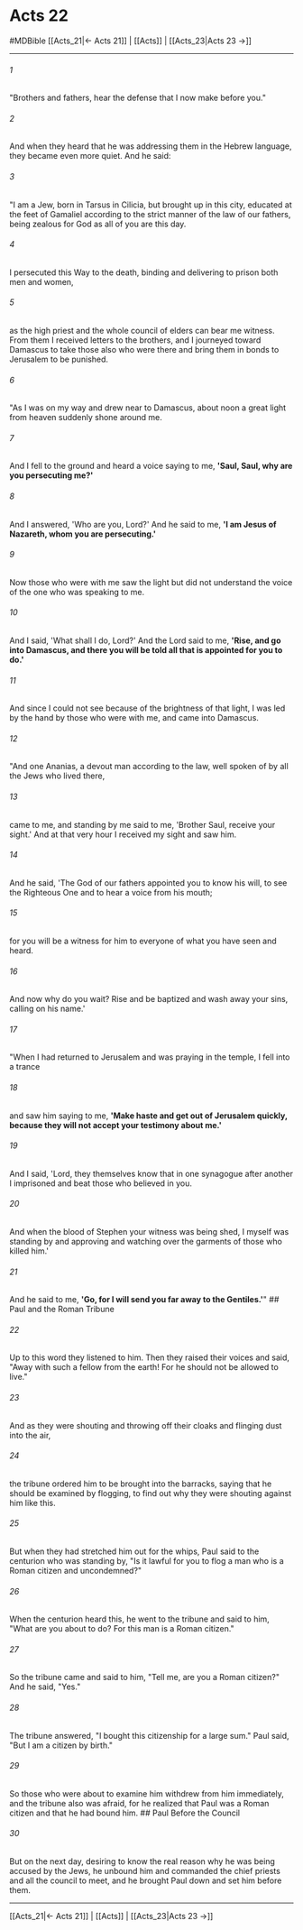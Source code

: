 # Acts 22
#MDBible
[[Acts_21|← Acts 21]] | [[Acts]] | [[Acts_23|Acts 23 →]]

***

###### 1 
"Brothers and fathers, hear the defense that I now make before you." 

###### 2 
And when they heard that he was addressing them in the Hebrew language, they became even more quiet. And he said: 

###### 3 
"I am a Jew, born in Tarsus in Cilicia, but brought up in this city, educated at the feet of Gamaliel according to the strict manner of the law of our fathers, being zealous for God as all of you are this day. 

###### 4 
I persecuted this Way to the death, binding and delivering to prison both men and women, 

###### 5 
as the high priest and the whole council of elders can bear me witness. From them I received letters to the brothers, and I journeyed toward Damascus to take those also who were there and bring them in bonds to Jerusalem to be punished. 

###### 6 
"As I was on my way and drew near to Damascus, about noon a great light from heaven suddenly shone around me. 

###### 7 
And I fell to the ground and heard a voice saying to me, **'Saul, Saul, why are you persecuting me?'** 

###### 8 
And I answered, 'Who are you, Lord?' And he said to me, **'I am Jesus of Nazareth, whom you are persecuting.'** 

###### 9 
Now those who were with me saw the light but did not understand the voice of the one who was speaking to me. 

###### 10 
And I said, 'What shall I do, Lord?' And the Lord said to me, **'Rise, and go into Damascus, and there you will be told all that is appointed for you to do.'** 

###### 11 
And since I could not see because of the brightness of that light, I was led by the hand by those who were with me, and came into Damascus. 

###### 12 
"And one Ananias, a devout man according to the law, well spoken of by all the Jews who lived there, 

###### 13 
came to me, and standing by me said to me, 'Brother Saul, receive your sight.' And at that very hour I received my sight and saw him. 

###### 14 
And he said, 'The God of our fathers appointed you to know his will, to see the Righteous One and to hear a voice from his mouth; 

###### 15 
for you will be a witness for him to everyone of what you have seen and heard. 

###### 16 
And now why do you wait? Rise and be baptized and wash away your sins, calling on his name.' 

###### 17 
"When I had returned to Jerusalem and was praying in the temple, I fell into a trance 

###### 18 
and saw him saying to me, **'Make haste and get out of Jerusalem quickly, because they will not accept your testimony about me.'** 

###### 19 
And I said, 'Lord, they themselves know that in one synagogue after another I imprisoned and beat those who believed in you. 

###### 20 
And when the blood of Stephen your witness was being shed, I myself was standing by and approving and watching over the garments of those who killed him.' 

###### 21 
And he said to me, **'Go, for I will send you far away to the Gentiles.'**" ## Paul and the Roman Tribune 

###### 22 
Up to this word they listened to him. Then they raised their voices and said, "Away with such a fellow from the earth! For he should not be allowed to live." 

###### 23 
And as they were shouting and throwing off their cloaks and flinging dust into the air, 

###### 24 
the tribune ordered him to be brought into the barracks, saying that he should be examined by flogging, to find out why they were shouting against him like this. 

###### 25 
But when they had stretched him out for the whips, Paul said to the centurion who was standing by, "Is it lawful for you to flog a man who is a Roman citizen and uncondemned?" 

###### 26 
When the centurion heard this, he went to the tribune and said to him, "What are you about to do? For this man is a Roman citizen." 

###### 27 
So the tribune came and said to him, "Tell me, are you a Roman citizen?" And he said, "Yes." 

###### 28 
The tribune answered, "I bought this citizenship for a large sum." Paul said, "But I am a citizen by birth." 

###### 29 
So those who were about to examine him withdrew from him immediately, and the tribune also was afraid, for he realized that Paul was a Roman citizen and that he had bound him. ## Paul Before the Council 

###### 30 
But on the next day, desiring to know the real reason why he was being accused by the Jews, he unbound him and commanded the chief priests and all the council to meet, and he brought Paul down and set him before them. 

***

[[Acts_21|← Acts 21]] | [[Acts]] | [[Acts_23|Acts 23 →]]
